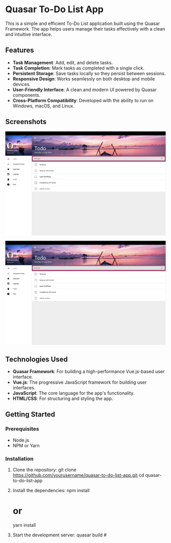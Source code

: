 # Quasar To-Do List App

This is a simple and efficient To-Do List application built using the Quasar Framework. The app helps users manage their tasks effectively with a clean and intuitive interface.

## Features

- **Task Management**: Add, edit, and delete tasks.
- **Task Completion**: Mark tasks as completed with a single click.
- **Persistent Storage**: Save tasks locally so they persist between sessions.
- **Responsive Design**: Works seamlessly on both desktop and mobile devices.
- **User-Friendly Interface**: A clean and modern UI powered by Quasar components.
- **Cross-Platform Compatibility**: Developed with the ability to run on Windows, macOS, and Linux.

## Screenshots

![No Tasks added](public/screenshots/screenshot1.png)

![Tasks Added](public/screenshots/screenshot1.png)

## Technologies Used

- **Quasar Framework**: For building a high-performance Vue.js-based user interface.
- **Vue.js**: The progressive JavaScript framework for building user interfaces.
- **JavaScript**: The core language for the app's functionality.
- **HTML/CSS**: For structuring and styling the app.

## Getting Started

### Prerequisites

- Node.js
- NPM or Yarn

### Installation

1. Clone the repository:
   git clone https://github.com/yourusername/quasar-to-do-list-app.git
   cd quasar-to-do-list-app

2. Install the dependencies:
   npm install
   # or
   yarn install
3. Start the development server:
   quasar build #
